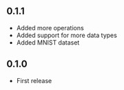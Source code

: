## 0.1.1

- Added more operations
- Added support for more data types
- Added MNIST dataset

## 0.1.0

- First release
